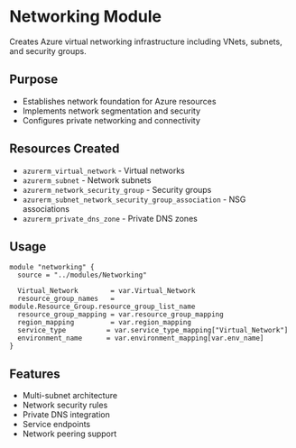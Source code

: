 # Networking Module

Creates Azure virtual networking infrastructure including VNets, subnets, and security groups.

## Purpose
- Establishes network foundation for Azure resources
- Implements network segmentation and security
- Configures private networking and connectivity

## Resources Created
- `azurerm_virtual_network` - Virtual networks
- `azurerm_subnet` - Network subnets
- `azurerm_network_security_group` - Security groups
- `azurerm_subnet_network_security_group_association` - NSG associations
- `azurerm_private_dns_zone` - Private DNS zones

## Usage
```hcl
module "networking" {
  source = "../modules/Networking"
  
  Virtual_Network        = var.Virtual_Network
  resource_group_names   = module.Resource_Group.resource_group_list_name
  resource_group_mapping = var.resource_group_mapping
  region_mapping         = var.region_mapping
  service_type          = var.service_type_mapping["Virtual_Network"]
  environment_name      = var.environment_mapping[var.env_name]
}
```

## Features
- Multi-subnet architecture
- Network security rules
- Private DNS integration
- Service endpoints
- Network peering support
